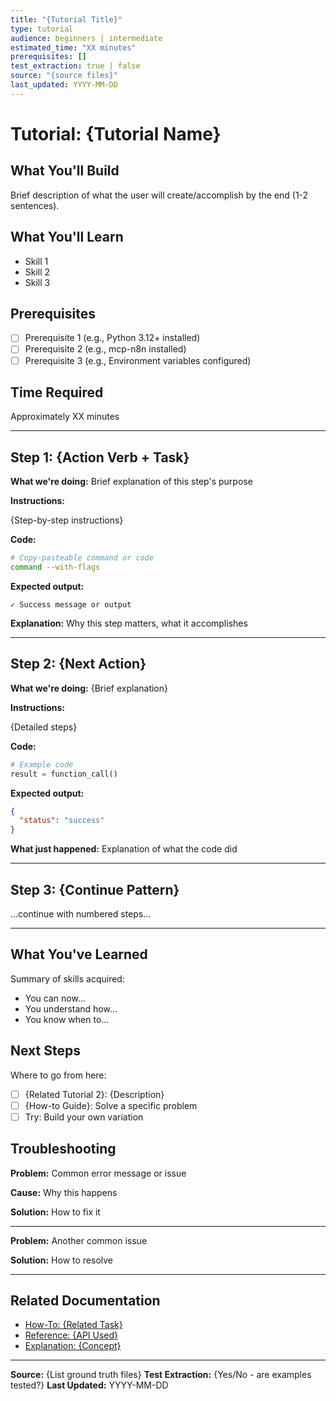 ```yaml
---
title: "{Tutorial Title}"
type: tutorial
audience: beginners | intermediate
estimated_time: "XX minutes"
prerequisites: []
test_extraction: true | false
source: "{source files}"
last_updated: YYYY-MM-DD
---
```


# Tutorial: {Tutorial Name}

## What You'll Build

Brief description of what the user will create/accomplish by the end (1-2 sentences).

## What You'll Learn

- Skill 1
- Skill 2
- Skill 3

## Prerequisites

- [ ] Prerequisite 1 (e.g., Python 3.12+ installed)
- [ ] Prerequisite 2 (e.g., mcp-n8n installed)
- [ ] Prerequisite 3 (e.g., Environment variables configured)

## Time Required

Approximately XX minutes

---

## Step 1: {Action Verb + Task}

**What we're doing:** Brief explanation of this step's purpose

**Instructions:**

{Step-by-step instructions}

**Code:**
```bash
# Copy-pasteable command or code
command --with-flags
```

**Expected output:**
```
✓ Success message or output
```

**Explanation:** Why this step matters, what it accomplishes

---

## Step 2: {Next Action}

**What we're doing:** {Brief explanation}

**Instructions:**

{Detailed steps}

**Code:**
```python
# Example code
result = function_call()
```

**Expected output:**
```json
{
  "status": "success"
}
```

**What just happened:** Explanation of what the code did

---

## Step 3: {Continue Pattern}

...continue with numbered steps...

---

## What You've Learned

Summary of skills acquired:
- You can now...
- You understand how...
- You know when to...

## Next Steps

Where to go from here:
- [ ] {Related Tutorial 2}: {Description}
- [ ] {How-to Guide}: Solve a specific problem
- [ ] Try: Build your own variation

## Troubleshooting

**Problem:** Common error message or issue

**Cause:** Why this happens

**Solution:** How to fix it

---

**Problem:** Another common issue

**Solution:** How to resolve

---

## Related Documentation

- [How-To: {Related Task}](../how-to/...)
- [Reference: {API Used}](../reference/...)
- [Explanation: {Concept}](../explanation/...)

---

**Source:** {List ground truth files}
**Test Extraction:** {Yes/No - are examples tested?}
**Last Updated:** YYYY-MM-DD
